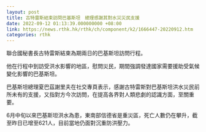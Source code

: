 ```yaml
---
layout: post
title: 古特雷斯結束訪問巴基斯坦　總理感謝其對水災災民支援
date: 2022-09-12 01:13:39.000000000 +08:00
link: https://news.rthk.hk/rthk/ch/component/k2/1666447-20220912.htm
categories: rthk
---
```


聯合國秘書長古特雷斯結束為期兩日的巴基斯坦訪問行程。

他在行程中到訪受洪水影響的地區，慰問災民，期間強調發達國家需要援助受氣候變化影響的巴基斯坦。

巴基斯坦總理夏巴茲謝里夫在社交專頁表示，感謝古特雷斯對巴基斯坦洪水災民前所未有的支援，又指對方今次訪問，在提高各界對人類悲劇的認識方面，至關重要。

6月中旬以來巴基斯坦洪水為患，東南部信德省是重災區，死亡人數仍在攀升，截至昨日已增至621人，目前當地仍面對沉重防洪壓力。
